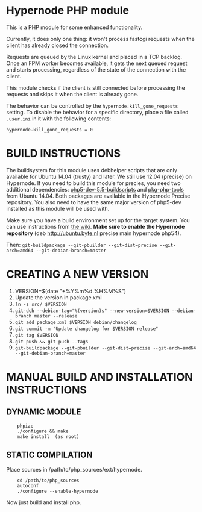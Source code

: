 Hypernode PHP module
====================

This is a PHP module for some enhanced functionality.

Currently, it does only one thing: it won't process fastcgi requests
when the client has already closed the connection.

Requests are queued by the Linux kernel and placed in a TCP backlog.
Once an FPM worker becomes available, it gets the next queued request
and starts processing, regardless of the state of the connection with
the client.

This module checks if the client is still connected before processing
the requests and skips it when the client is already gone.

The behavior can be controlled by the `hypernode.kill_gone_requests`
setting. To disable the behavior for a specific directory, place a file
called `.user.ini` in it with the following contents:

```
hypernode.kill_gone_requests = 0
```


BUILD INSTRUCTIONS
==================
The buildsystem for this module uses debhelper scripts that are only available for Ubuntu 14.04 (trusty) and later. We still use 12.04 (precise) on Hypernode. If you need to build this module for precies, you need two additional dependencies: [php5-dev-5.5-buildscripts](https://github.com/ByteInternet/php5-dev-5.5-buildscripts) and [pkg-php-tools](http://packages.ubuntu.com/trusty/pkg-php-tools) from Ubuntu 14.04. Both packages are available in the Hypernode Precise repository. You also need to have the same major version of php5-dev installed as this module will be used with.

Make sure you have a build environment set up for the target system. You can use instructions from [the wiki](https://wiki.byte.nl/mediawiki/Git-buildpackage_%28handmatig%29#Pbuilder_omgeving_voor_ubuntu_precise_.2812.04_LTS.29_maken_.28op_Debian_of_op_Ubuntu.29). **Make sure to enable the Hypernode repository** (deb http://ubuntu.byte.nl precise main hypernode php54).

Then:
`git-buildpackage --git-pbuilder --git-dist=precise --git-arch=amd64 --git-debian-branch=master`


CREATING A NEW VERSION
======================
1. VERSION=$(date "+%Y%m%d.%H%M%S")
1. Update the version in package.xml
1. `ln -s src/ $VERSION`
1. `git-dch --debian-tag="%(version)s" --new-version=$VERSION --debian-branch master --release`
1. `git add package.xml $VERSION debian/changelog`
1. `git commit -m "Update changelog for $VERSION release"`
1. `git tag $VERSION`
1. `git push && git push --tags`
1. `git-buildpackage --git-pbuilder --git-dist=precise --git-arch=amd64 --git-debian-branch=master`


MANUAL BUILD AND INSTALLATION INSTRUCTIONS
==========================================

DYNAMIC MODULE
--------------

        phpize
        ./configure && make
        make install  (as root)


STATIC COMPILATION
------------------

Place sources in /path/to/php_sources/ext/hypernode.

        cd /path/to/php_sources
        autoconf
        ./configure --enable-hypernode

Now just build and install php.

